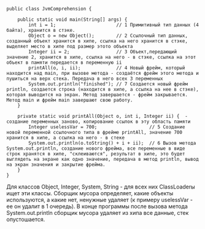     public class JvmComprehension {
    
        public static void main(String[] args) {
            int i = 1;                      // 1 Примитивный тип данных (4 байта), хранится в стэке.
            Object o = new Object();        // 2 Ссылочный тип данных, созданный объект хранится в хипе, ссылка на него хранится в стэке, выделяет место в хипе под размер этото объекта
            Integer ii = 2;                 // 3 Объект,передающий значение 2, хранится в хипе, ссылка на него - в стэке, ссылка на этот объект в памяти передается в переменную ii
            printAll(o, i, ii);             // 4 Новый фрейм, который находится над main, при вызове метода - создаётся фрейм этого метода и пушиться на верх стека. Передача в него всех 3 переменных
            System.out.println("finished"); // 7 Создается новый фрейм println, создается строка (находится в хипе, а ссылка на нее в стэке), которая выводится на экран. Метод завершается - фрейм закрывается. Метод main и фрейм main завершают свою работу.
        }
    
        private static void printAll(Object o, int i, Integer ii) {  - создание переменных заново, копирование ссылок в эту область памяти 
            Integer uselessVar = 700;                   // 5 Создание новой переменной ссылочного типа в фрейме printAll, значение 700 хранится в хипе, а ссылка на него - в стеке
            System.out.println(o.toString() + i + ii);  // 6 Вызов метода System.out.println, создание нового фрейма, все переменные в виде строк хранятся в хипе, "склеиваются", результат в хипе, это будет выглядеть на экране как одно значение, передача в метод println, вывод на экран значения и закрытие фрейма.
        }
    }
Для классов Object, Integer, System, String  - для всех них ClassLoaderы ищет эти классы.
Сборщик мусора определяет, какие объекты используются, а какие нет, ненужные удаляет (к примеру uselessVar - ее он удалит в 1 очередь).
В конце программы после вызова метода System.out.println сборщик мусора удаляет из хипа все данные, стек опустошается. 